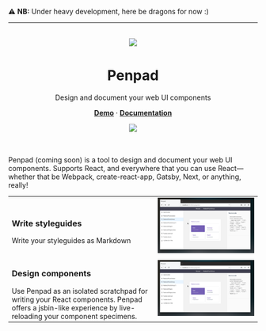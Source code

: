 :warning: **NB:** Under heavy development, here be dragons for now :)

---

<p align='center'>
<br><img src='https://user-images.githubusercontent.com/74385/47948807-e0779800-df72-11e8-81e8-68ec5c61de46.png' width='160'><br>
</p>

<h1 align='center'>
Penpad
</h1>

<p align='center'>
Design and document your web UI components
</p>

<p align='center'>
<a href='https://devhints-engine.netlify.com/styleguides'><strong>Demo</strong></a>
·
<a href='./docs/index.md'><strong>Documentation</strong></a>
</p>

<p align='center'>
<img src='https://img.shields.io/badge/build-pending-lightgrey.svg'>
</p>

<br>

Penpad (coming soon) is a tool to design and document your web UI components. Supports React, and everywhere that you can use React&mdash;whether that be Webpack, create-react-app, Gatsby, Next, or anything, really!

|                                                                                                                                                                                      |                                                                                       |
| ------------------------------------------------------------------------------------------------------------------------------------------------------------------------------------ | ------------------------------------------------------------------------------------- |
| <h3>Write styleguides</h3> Write your styleguides as Markdown                                                                                                                        | <img src='docs/screencasts/2019-04-12-specimens.gif' alt='Screencast' width='100%' /> |
| <h3>Design components</h3> Use Penpad as an isolated scratchpad for writing your React components. Penpad offers a jsbin-like experience by live-reloading your component specimens. | <img src='docs/screencasts/2019-04-12-specimens.gif' alt='Screencast' width='100%' /> |
